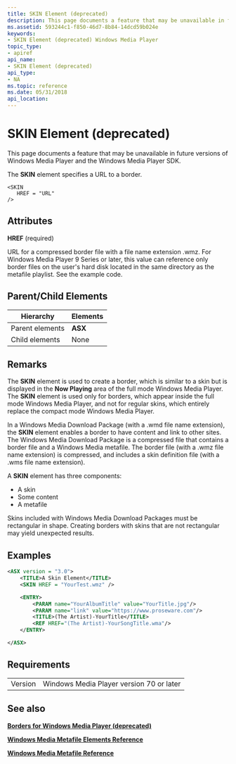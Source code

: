 ```yaml
---
title: SKIN Element (deprecated)
description: This page documents a feature that may be unavailable in future versions of Windows Media Player and the Windows Media Player SDK.
ms.assetid: 593244c1-f850-46d7-8b84-14dcd59b024e
keywords:
- SKIN Element (deprecated) Windows Media Player
topic_type:
- apiref
api_name:
- SKIN Element (deprecated)
api_type:
- NA
ms.topic: reference
ms.date: 05/31/2018
api_location: 
---
```


# SKIN Element (deprecated)

This page documents a feature that may be unavailable in future versions of Windows Media Player and the Windows Media Player SDK.

The **SKIN** element specifies a URL to a border.

``` syntax
<SKIN
   HREF = "URL"
/>
```

## Attributes

**HREF** (required)

URL for a compressed border file with a file name extension .wmz. For Windows Media Player 9 Series or later, this value can reference only border files on the user's hard disk located in the same directory as the metafile playlist. See the example code.

## Parent/Child Elements



| Hierarchy       | Elements |
|-----------------|----------|
| Parent elements | **ASX**  |
| Child elements  | None     |



 

## Remarks

The **SKIN** element is used to create a border, which is similar to a skin but is displayed in the **Now Playing** area of the full mode Windows Media Player. The **SKIN** element is used only for borders, which appear inside the full mode Windows Media Player, and not for regular skins, which entirely replace the compact mode Windows Media Player.

In a Windows Media Download Package (with a .wmd file name extension), the **SKIN** element enables a border to have content and link to other sites. The Windows Media Download Package is a compressed file that contains a border file and a Windows Media metafile. The border file (with a .wmz file name extension) is compressed, and includes a skin definition file (with a .wms file name extension).

A **SKIN** element has three components:

-   A skin
-   Some content
-   A metafile

Skins included with Windows Media Download Packages must be rectangular in shape. Creating borders with skins that are not rectangular may yield unexpected results.

## Examples


```XML
<ASX version = "3.0">
    <TITLE>A Skin Element</TITLE>
    <SKIN HREF = "YourTest.wmz" />

    <ENTRY>
        <PARAM name="YourAlbumTitle" value="YourTitle.jpg"/>
        <PARAM name="link" value="https://www.proseware.com"/>
        <TITLE>(The Artist)-YourTitle</TITLE>
        <REF HREF="(The Artist)-YourSongTitle.wma"/>
    </ENTRY>

</ASX>
```



## Requirements



|                    |                                                     |
|--------------------|-----------------------------------------------------|
| Version<br/> | Windows Media Player version 70 or later<br/> |



## See also

<dl> <dt>

[**Borders for Windows Media Player (deprecated)**](borders-for-windows-media-player--deprecated.md)
</dt> <dt>

[**Windows Media Metafile Elements Reference**](windows-media-metafile-elements-reference.md)
</dt> <dt>

[**Windows Media Metafile Reference**](windows-media-metafile-reference.md)
</dt> </dl>

 

 





